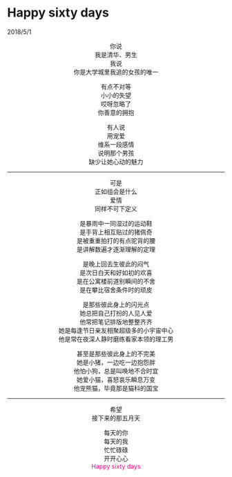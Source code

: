 # Happy sixty days
2018/5/1

<center>

你说<br/>
我是清华、男生<br/>
我说<br/>
你是大学城里我追的女孩的唯一

有点不对等<br/>
小小的失望<br/>
哎呀忽略了<br/>
你善意的拥抱<br/>


有人说<br/>
用宠爱<br/>
维系一段感情<br/>
说明那个男孩<br/>
缺少让她心动的魅力

----------------------------

可是<br/>
正如组会是什么<br/>
爱情<br/>
同样不可下定义

是暴雨中一同湿过的运动鞋<br/>
是手背上相互贴过的猪佩奇<br/>
是被重重拍打的有点驼背的腰<br/>
是讲解数遍才逐渐理解的定理

是晚上回去生彼此的闷气<br/>
是次日白天和好如初的欢喜<br/>
是在公寓楼前道别瞬间的不舍<br/>
是在攀比宿舍条件时的顽皮


是那些彼此身上的闪光点<br/>
她总把自己打扮的人见人爱<br/>
他常把笔记排版地整整齐齐<br/>
她是每逢节日亲友相聚超级多的小宇宙中心<br/>
他是常在夜深人静时磨练看家本领的理工男<br/>

甚至是那些彼此身上的不完美<br/>
她是小猪，一边吃一边抱怨胖<br/>
他怕小狗，总是叫唤地不合时宜<br/>
她爱小猫，喜怒哀乐瞬息万变<br/>
他宠熊猫，毕竟那是猫科的国宝<br/>

----------------------------------

希望<br/>
接下来的那五月天<br/>

每天的你<br/>
每天的我<br/>
忙忙碌碌<br/>
开开心心<br/>
<span style="color:#FF0080">Happy sixty days</span>
<center>
